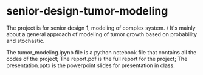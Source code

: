 # senior-design-tumor-modeling
The project is for senior design 1, modeling of complex system. \\
It's mainly about a general approach of modeling of tumor growth based on probability and stochastic.

The tumor_modeling.ipynb file is a python notebook file that contains all the codes of the project;
The report.pdf is the full report for the project;
The presentation.pptx is the powerpoint slides for presentation in class.
